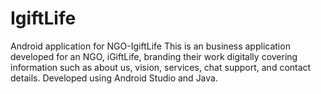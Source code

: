 # IgiftLife
Android application for NGO-IgiftLife
This is an business application developed for an NGO, iGiftLife, branding their work digitally covering information such as about us, vision, services, chat support, and contact details. Developed using Android Studio and Java.
